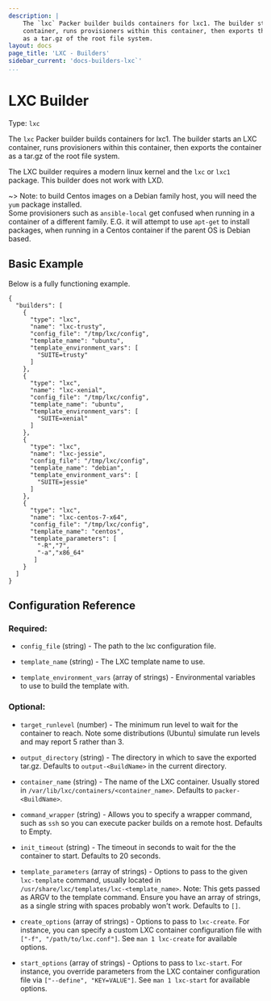```yaml
---
description: |
    The `lxc` Packer builder builds containers for lxc1. The builder starts an LXC
    container, runs provisioners within this container, then exports the container
    as a tar.gz of the root file system.
layout: docs
page_title: 'LXC - Builders'
sidebar_current: 'docs-builders-lxc`'
...
```


# LXC Builder

Type: `lxc`

The `lxc` Packer builder builds containers for lxc1. The builder starts an LXC
container, runs provisioners within this container, then exports the container
as a tar.gz of the root file system.

The LXC builder requires a modern linux kernel and the `lxc` or `lxc1` package.
This builder does not work with LXD.

~&gt; Note: to build Centos images on a Debian family host, you will need the `yum`
package installed.
<br>Some provisioners such as `ansible-local` get confused when running in
a container of a different family. E.G. it will attempt to use `apt-get` to
install packages, when running in a Centos container if the parent OS is Debian
based.

## Basic Example

Below is a fully functioning example.

``` {.javascript}
{
  "builders": [
    {
      "type": "lxc",
      "name": "lxc-trusty",
      "config_file": "/tmp/lxc/config",
      "template_name": "ubuntu",
      "template_environment_vars": [
        "SUITE=trusty"
      ]
    },
    {
      "type": "lxc",
      "name": "lxc-xenial",
      "config_file": "/tmp/lxc/config",
      "template_name": "ubuntu",
      "template_environment_vars": [
        "SUITE=xenial"
      ]
    },
    {
      "type": "lxc",
      "name": "lxc-jessie",
      "config_file": "/tmp/lxc/config",
      "template_name": "debian",
      "template_environment_vars": [
        "SUITE=jessie"
      ]
    },
    {
      "type": "lxc",
      "name": "lxc-centos-7-x64",
      "config_file": "/tmp/lxc/config",
      "template_name": "centos",
      "template_parameters": [
        "-R","7",
        "-a","x86_64"
       ]
    }
  ]
}
```

## Configuration Reference

### Required:

-  `config_file` (string) - The path to the lxc configuration file.

-  `template_name` (string) - The LXC template name to use.

-  `template_environment_vars` (array of strings) - Environmental variables to
   use to build the template with.

### Optional:

-  `target_runlevel` (number) - The minimum run level to wait for the container to
   reach. Note some distributions (Ubuntu) simulate run levels and may report
   5 rather than 3.

-  `output_directory` (string) - The directory in which to save the exported
   tar.gz. Defaults to `output-<BuildName>` in the current directory.

-  `container_name` (string) - The name of the LXC container. Usually stored in
   `/var/lib/lxc/containers/<container_name>`. Defaults to
   `packer-<BuildName>`.

-  `command_wrapper` (string) - Allows you to specify a wrapper command, such
   as `ssh` so you can execute packer builds on a remote host. Defaults to
   Empty.

-  `init_timeout` (string) - The timeout in seconds to wait for the the
   container to start. Defaults to 20 seconds.

-  `template_parameters` (array of strings) - Options to pass to the given
   `lxc-template` command, usually located in
   `/usr/share/lxc/templates/lxc-<template_name>`. Note: This gets passed as
   ARGV to the template command. Ensure you have an array of strings, as
   a single string with spaces probably won't work. Defaults to `[]`.

-  `create_options` (array of strings) - Options to pass to `lxc-create`. For
   instance, you can specify a custom LXC container configuration file with
   `["-f", "/path/to/lxc.conf"]`. See `man 1 lxc-create` for available options.

-  `start_options` (array of strings) - Options to pass to `lxc-start`. For
   instance, you override parameters from the LXC container configuration file
   via `["--define", "KEY=VALUE"]`. See `man 1 lxc-start` for available
   options.
